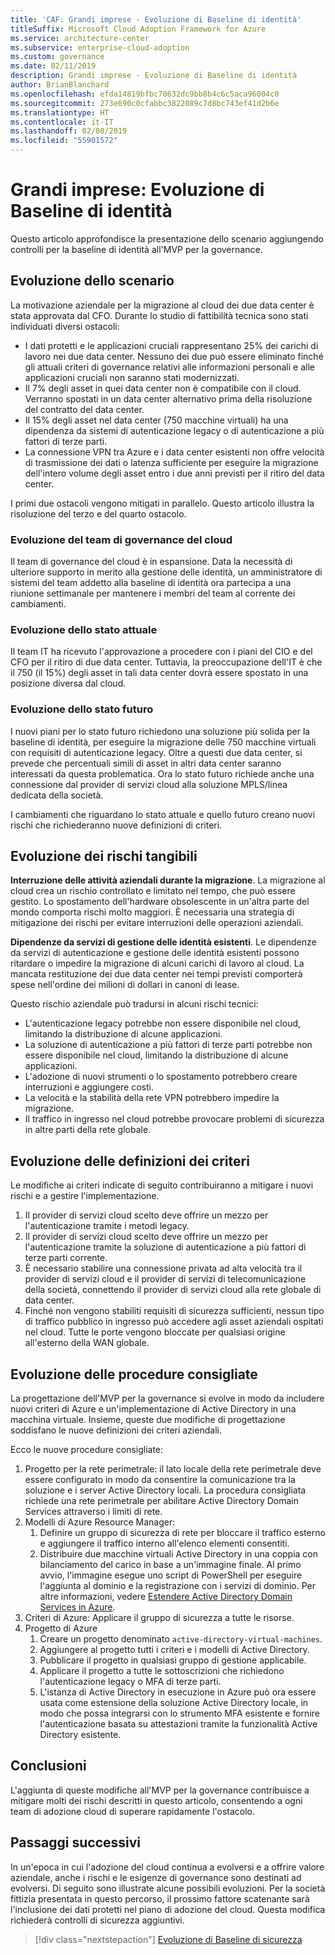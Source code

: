 ```yaml
---
title: 'CAF: Grandi imprese - Evoluzione di Baseline di identità'
titleSuffix: Microsoft Cloud Adoption Framework for Azure
ms.service: architecture-center
ms.subservice: enterprise-cloud-adoption
ms.custom: governance
ms.date: 02/11/2019
description: Grandi imprese - Evoluzione di Baseline di identità
author: BrianBlanchard
ms.openlocfilehash: efda14819bfbc70632dc9bb8b4c6c5aca96004c0
ms.sourcegitcommit: 273e690c0cfabbc3822089c7d8bc743ef41d2b6e
ms.translationtype: HT
ms.contentlocale: it-IT
ms.lasthandoff: 02/08/2019
ms.locfileid: "55901572"
---
```

# <a name="large-enterprise-identity-baseline-evolution"></a>Grandi imprese: Evoluzione di Baseline di identità

Questo articolo approfondisce la presentazione dello scenario aggiungendo controlli per la baseline di identità all'MVP per la governance.

## <a name="evolution-of-the-narrative"></a>Evoluzione dello scenario

La motivazione aziendale per la migrazione al cloud dei due data center è stata approvata dal CFO. Durante lo studio di fattibilità tecnica sono stati individuati diversi ostacoli:

- I dati protetti e le applicazioni cruciali rappresentano 25% dei carichi di lavoro nei due data center. Nessuno dei due può essere eliminato finché gli attuali criteri di governance relativi alle informazioni personali e alle applicazioni cruciali non saranno stati modernizzati.
- Il 7% degli asset in quei data center non è compatibile con il cloud. Verranno spostati in un data center alternativo prima della risoluzione del contratto del data center.
- Il 15% degli asset nel data center (750 macchine virtuali) ha una dipendenza da sistemi di autenticazione legacy o di autenticazione a più fattori di terze parti.
- La connessione VPN tra Azure e i data center esistenti non offre velocità di trasmissione dei dati o latenza sufficiente per eseguire la migrazione dell'intero volume degli asset entro i due anni previsti per il ritiro del data center.

I primi due ostacoli vengono mitigati in parallelo. Questo articolo illustra la risoluzione del terzo e del quarto ostacolo.

### <a name="evolution-of-the-cloud-governance-team"></a>Evoluzione del team di governance del cloud

Il team di governance del cloud è in espansione. Data la necessità di ulteriore supporto in merito alla gestione delle identità, un amministratore di sistemi del team addetto alla baseline di identità ora partecipa a una riunione settimanale per mantenere i membri del team al corrente dei cambiamenti.

### <a name="evolution-of-the-current-state"></a>Evoluzione dello stato attuale

Il team IT ha ricevuto l'approvazione a procedere con i piani del CIO e del CFO per il ritiro di due data center. Tuttavia, la preoccupazione dell'IT è che il 750 (il 15%) degli asset in tali data center dovrà essere spostato in una posizione diversa dal cloud.

### <a name="evolution-of-the-future-state"></a>Evoluzione dello stato futuro

I nuovi piani per lo stato futuro richiedono una soluzione più solida per la baseline di identità, per eseguire la migrazione delle 750 macchine virtuali con requisiti di autenticazione legacy. Oltre a questi due data center, si prevede che percentuali simili di asset in altri data center saranno interessati da questa problematica.
Ora lo stato futuro richiede anche una connessione dal provider di servizi cloud alla soluzione MPLS/linea dedicata della società.

I cambiamenti che riguardano lo stato attuale e quello futuro creano nuovi rischi che richiederanno nuove definizioni di criteri.

## <a name="evolution-of-tangible-risks"></a>Evoluzione dei rischi tangibili

**Interruzione delle attività aziendali durante la migrazione**. La migrazione al cloud crea un rischio controllato e limitato nel tempo, che può essere gestito. Lo spostamento dell'hardware obsolescente in un'altra parte del mondo comporta rischi molto maggiori. È necessaria una strategia di mitigazione dei rischi per evitare interruzioni delle operazioni aziendali.

**Dipendenze da servizi di gestione delle identità esistenti**. Le dipendenze da servizi di autenticazione e gestione delle identità esistenti possono ritardare o impedire la migrazione di alcuni carichi di lavoro al cloud. La mancata restituzione dei due data center nei tempi previsti comporterà spese nell'ordine dei milioni di dollari in canoni di lease.

Questo rischio aziendale può tradursi in alcuni rischi tecnici:

- L'autenticazione legacy potrebbe non essere disponibile nel cloud, limitando la distribuzione di alcune applicazioni.
- La soluzione di autenticazione a più fattori di terze parti potrebbe non essere disponibile nel cloud, limitando la distribuzione di alcune applicazioni.
- L'adozione di nuovi strumenti o lo spostamento potrebbero creare interruzioni e aggiungere costi.
- La velocità e la stabilità della rete VPN potrebbero impedire la migrazione.
- Il traffico in ingresso nel cloud potrebbe provocare problemi di sicurezza in altre parti della rete globale.

## <a name="evolution-of-the-policy-statements"></a>Evoluzione delle definizioni dei criteri

Le modifiche ai criteri indicate di seguito contribuiranno a mitigare i nuovi rischi e a gestire l'implementazione.

1. Il provider di servizi cloud scelto deve offrire un mezzo per l'autenticazione tramite i metodi legacy.
2. Il provider di servizi cloud scelto deve offrire un mezzo per l'autenticazione tramite la soluzione di autenticazione a più fattori di terze parti corrente.
3. È necessario stabilire una connessione privata ad alta velocità tra il provider di servizi cloud e il provider di servizi di telecomunicazione della società, connettendo il provider di servizi cloud alla rete globale di data center.
4. Finché non vengono stabiliti requisiti di sicurezza sufficienti, nessun tipo di traffico pubblico in ingresso può accedere agli asset aziendali ospitati nel cloud. Tutte le porte vengono bloccate per qualsiasi origine all'esterno della WAN globale.

## <a name="evolution-of-the-best-practices"></a>Evoluzione delle procedure consigliate

La progettazione dell'MVP per la governance si evolve in modo da includere nuovi criteri di Azure e un'implementazione di Active Directory in una macchina virtuale. Insieme, queste due modifiche di progettazione soddisfano le nuove definizioni dei criteri aziendali.

Ecco le nuove procedure consigliate:

1. Progetto per la rete perimetrale: il lato locale della rete perimetrale deve essere configurato in modo da consentire la comunicazione tra la soluzione e i server Active Directory locali. La procedura consigliata richiede una rete perimetrale per abilitare Active Directory Domain Services attraverso i limiti di rete.
2. Modelli di Azure Resource Manager:
    1. Definire un gruppo di sicurezza di rete per bloccare il traffico esterno e aggiungere il traffico interno all'elenco elementi consentiti.
    1. Distribuire due macchine virtuali Active Directory in una coppia con bilanciamento del carico in base a un'immagine finale. Al primo avvio, l'immagine esegue uno script di PowerShell per eseguire l'aggiunta al dominio e la registrazione con i servizi di dominio. Per altre informazioni, vedere [Estendere Active Directory Domain Services in Azure](../../../../reference-architectures/identity/adds-extend-domain.md).
3. Criteri di Azure: Applicare il gruppo di sicurezza a tutte le risorse.
4. Progetto di Azure
    1. Creare un progetto denominato `active-directory-virtual-machines`.
    1. Aggiungere al progetto tutti i criteri e i modelli di Active Directory.
    1. Pubblicare il progetto in qualsiasi gruppo di gestione applicabile.
    1. Applicare il progetto a tutte le sottoscrizioni che richiedono l'autenticazione legacy o MFA di terze parti.
    1. L'istanza di Active Directory in esecuzione in Azure può ora essere usata come estensione della soluzione Active Directory locale, in modo che possa integrarsi con lo strumento MFA esistente e fornire l'autenticazione basata su attestazioni tramite la funzionalità Active Directory esistente.

## <a name="conclusion"></a>Conclusioni

L'aggiunta di queste modifiche all'MVP per la governance contribuisce a mitigare molti dei rischi descritti in questo articolo, consentendo a ogni team di adozione cloud di superare rapidamente l'ostacolo.

## <a name="next-steps"></a>Passaggi successivi

In un'epoca in cui l'adozione del cloud continua a evolversi e a offrire valore aziendale, anche i rischi e le esigenze di governance sono destinati ad evolversi. Di seguito sono illustrate alcune possibili evoluzioni. Per la società fittizia presentata in questo percorso, il prossimo fattore scatenante sarà l'inclusione dei dati protetti nel piano di adozione del cloud. Questa modifica richiederà controlli di sicurezza aggiuntivi.

> [!div class="nextstepaction"]
> [Evoluzione di Baseline di sicurezza](./security-baseline-evolution.md)
